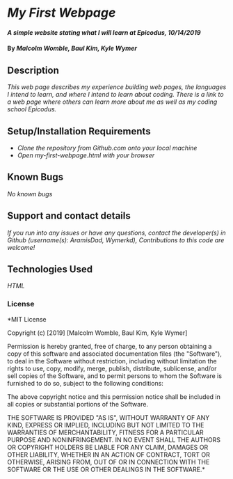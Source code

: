 # _My First Webpage_

#### _A simple website stating what I will learn at Epicodus, 10/14/2019_

#### By _**Malcolm Womble, Baul Kim, Kyle Wymer**_

## Description

_This web page describes my experience building web pages, the languages I intend to learn, and where I intend to learn about coding. There is a link to a web page where others can learn more about me as well as my coding school Epicodus._

## Setup/Installation Requirements

* _Clone the repository from Github.com onto your local machine_
* _Open my-first-webpage.html with your browser_

## Known Bugs

_No known bugs_

## Support and contact details

_If you run into any issues or have any questions, contact the developer(s) in Github (username(s): AramisDad, Wymerkd), Contributions to this code are welcome!_

## Technologies Used

_HTML_

### License

*MIT License

Copyright (c) [2019] [Malcolm Womble, Baul Kim, Kyle Wymer]

Permission is hereby granted, free of charge, to any person obtaining a copy
of this software and associated documentation files (the "Software"), to deal
in the Software without restriction, including without limitation the rights
to use, copy, modify, merge, publish, distribute, sublicense, and/or sell
copies of the Software, and to permit persons to whom the Software is
furnished to do so, subject to the following conditions:

The above copyright notice and this permission notice shall be included in all
copies or substantial portions of the Software.

THE SOFTWARE IS PROVIDED "AS IS", WITHOUT WARRANTY OF ANY KIND, EXPRESS OR
IMPLIED, INCLUDING BUT NOT LIMITED TO THE WARRANTIES OF MERCHANTABILITY,
FITNESS FOR A PARTICULAR PURPOSE AND NONINFRINGEMENT. IN NO EVENT SHALL THE
AUTHORS OR COPYRIGHT HOLDERS BE LIABLE FOR ANY CLAIM, DAMAGES OR OTHER
LIABILITY, WHETHER IN AN ACTION OF CONTRACT, TORT OR OTHERWISE, ARISING FROM,
OUT OF OR IN CONNECTION WITH THE SOFTWARE OR THE USE OR OTHER DEALINGS IN THE
SOFTWARE.*
